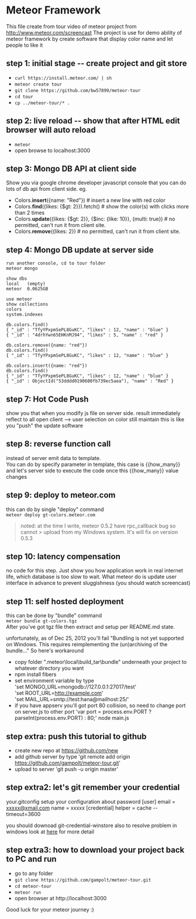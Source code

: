 # Meteor Framework
This file create from tour video of meteor project from http://www.meteor.com/screencast
The project is use for demo ability of meteor framework by create software that display color name and let people to like it

## step 1: initial stage -- create project and git store
* `curl https://install.meteor.com/ | sh`
* `meteor create tour`
* `git clone https://github.com/bw57899/meteor-tour`
* `cd tour` 
* `cp ../meteor-tour/* .`

## step 2: live reload -- show that after HTML edit browser will auto reload
* `meteor`
* open browse to localhost:3000

## step 3: Mongo DB API at client side
Show you via google chrome developer javascript console that you can do lots of db api from client side. eg.  
* Colors.**insert**({name: "Red"})             		# insert a new line with red color
* Colors.**find**({likes: {$gt: 2}}).fetch()  		# show the color(s) with clicks more than 2 times
* Colors.**update**({likes: {$gt: 2}}, {$inc: {like: 10}}, {multi: true})  # no permitted, can't run it from client site.
* Colors.**remove**({likes: 2})  			# no permitted, can't run it from client site.

## step 4: Mongo DB update at server side
    run another console, cd to tour folder
    meteor mongo
    
    show dbs
    local   (empty)
    meteor  0.0625GB
    
    use meteor
    show collections
    colors
    system.indexes
    
    db.colors.find()
    { "_id" : "TfyYPxpmSePL8GuKC", "likes" : 12, "name" : "blue" }
    { "_id" : "4drhYwn65EHKnMJ94", "likes" : 5, "name" : "red" }
    
    db.colors.remove({name: "red"})
    db.colors.find()
    { "_id" : "TfyYPxpmSePL8GuKC", "likes" : 12, "name" : "blue" }
    
    db.colors.insert({name: "red"})
    db.colors.find()
    { "_id" : "TfyYPxpmSePL8GuKC", "likes" : 12, "name" : "blue" }
    { "_id" : ObjectId("53dddd0190600fb739ec5aea"), "name" : "Red" }


## step 7: Hot Code Push
show you that when you modify js file on server side. result immediately reflect to all open client --> user selection on color still maintain
 this is like you "push" the update software

## step 8: reverse function call
instead of server emit data to template.  
You can do by specify parameter in template, this case is {{how_many}} and let's server side to execute the code once this {{how_many}} value changes

## step 9: deploy to meteor.com
this can do by single "deploy" command  
`meteor deploy gt-colors.meteor.com`
> noted: at the time I write, meteor 0.5.2 have rpc_callback bug so cannot > upload from my Windows system. It's will fix on version 0.5.3

## step 10: latency compensation
no code for this step. Just show you how application work in real internet life, which database is too slow to wait. What meteor do is update user interface in advance to prevent sluggishness (you should watch screencast)

## step 11: self hosted deployment
this can be done by "bundle" command  
`meteor bundle gt-colors.tgz`  
After you've got tgz file then extract and setup per README.md state.

unfortunately, as of Dec 25, 2012 you'll fail "Bundling is not yet supported on Windows. This requires reimplementing the (un)archiving of the bundle..." So here's workaround

* copy folder "\.meteor\local\build_tar\bundle\" underneath your project to whatever directory you want
* npm install fibers
* set environment variable by type  
'set MONGO_URL=mongodb://127.0.0.1:27017/test'  
'set ROOT_URL=http://example.com'  
'set MAIL_URL=smtp://test:hana@mailhost:25/'  
* if you have appserv you'll got port 80 collision, so need to change port on server.js to other port
'var port = process.env.PORT ? parseInt(process.env.PORT) : 80;'
node main.js

## step extra: push this tutorial to github
* create new repo at https://github.com/new
* add github server by type 'git remote add origin https://github.com/gampolt/meteor-tour.git'
* upload to server 'git push -u origin master'

## step extra2: let's git remember your credential
your.gitconfig setup your configuration about password
[user]
	email = xxxxx@xmail.com
	name = xxxxx
[credential]
	helper = cache --timeout=3600

you should downoad git-credential-winstore also to resolve problem in windows
look at [here](http://stackoverflow.com/questions/11693074/git-credential-cache-is-not-a-git-command) for more detail

## step extra3: how to download your project back to PC and run
* go to any folder
* `git clone https://github.com/gampolt/meteor-tour.git`
* `cd meteor-tour`
* `meteor run`
* open browser at http://localhost:3000

Good luck for your meteor journey :)


